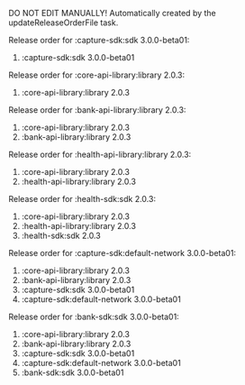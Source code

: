DO NOT EDIT MANUALLY!
Automatically created by the updateReleaseOrderFile task.

Release order for :capture-sdk:sdk 3.0.0-beta01:
 1. :capture-sdk:sdk 3.0.0-beta01

Release order for :core-api-library:library 2.0.3:
 1. :core-api-library:library 2.0.3

Release order for :bank-api-library:library 2.0.3:
 1. :core-api-library:library 2.0.3
 2. :bank-api-library:library 2.0.3

Release order for :health-api-library:library 2.0.3:
 1. :core-api-library:library 2.0.3
 2. :health-api-library:library 2.0.3

Release order for :health-sdk:sdk 2.0.3:
 1. :core-api-library:library 2.0.3
 2. :health-api-library:library 2.0.3
 3. :health-sdk:sdk 2.0.3

Release order for :capture-sdk:default-network 3.0.0-beta01:
 1. :core-api-library:library 2.0.3
 2. :bank-api-library:library 2.0.3
 3. :capture-sdk:sdk 3.0.0-beta01
 4. :capture-sdk:default-network 3.0.0-beta01

Release order for :bank-sdk:sdk 3.0.0-beta01:
 1. :core-api-library:library 2.0.3
 2. :bank-api-library:library 2.0.3
 3. :capture-sdk:sdk 3.0.0-beta01
 4. :capture-sdk:default-network 3.0.0-beta01
 5. :bank-sdk:sdk 3.0.0-beta01

